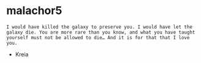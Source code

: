 # malachor5
    I would have killed the galaxy to preserve you. I would have let the galaxy die. You are more rare than you know, and what you have taught yourself must not be allowed to die… And it is for that that I love you.
- Kreia